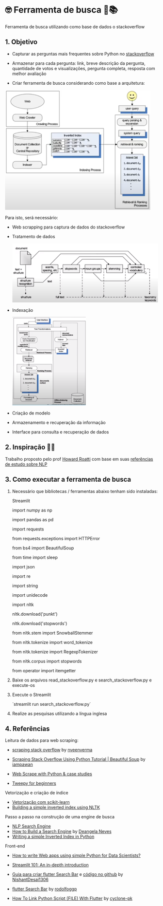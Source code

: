 # 🤓 Ferramenta de busca 🔎📚 
Ferramenta de busca utilizando como base de dados o stackoverflow

## 1. Objetivo
* Capturar as perguntas mais frequentes sobre Python no [stackoverflow](https://stackoverflow.com/questions/)

* Armazenar para cada pergunta: link, breve descrição da pergunta, quantidade de votos e visualizações, pergunta completa, resposta com melhor avaliação

* Criar ferramenta de busca considerando como base a arquitetura:

![](https://github.com/sielerod/search_stackoverflow/blob/master/pictures/Arquitetura.PNG)

Para isto, será necessário:

* Web scrapping para captura de dados do stackoverflow


* Tratamento de dados 
   
   ![](https://github.com/sielerod/search_stackoverflow/blob/master/pictures/logica_texto.PNG)
      
* Indexação
    
    ![](https://github.com/sielerod/search_stackoverflow/blob/master/pictures/Ranqueamento.PNG)

* Criação de modelo

* Armazenamento e recuperação da informação

* Interface para consulta e recuperação de dados


## 2. Inspiração 🤔💭
Trabalho proposto pelo prof [Howard Roatti](https://github.com/hroatti) com base em suas [referências de estudo sobre NLP](https://github.com/hroatti/Python)

## 3. Como executar a ferramenta de busca

1) Necessário que bibliotecas / ferramentas abaixo tenham sido instaladas:

    Streamlit

    import numpy as np 

    import pandas as pd

    import requests 

    from requests.exceptions import HTTPError

    from bs4 import BeautifulSoup

    from time import sleep

    import json

    import re

    import string

    import unidecode

    import nltk

    nltk.download('punkt')

    nltk.download('stopwords')

    from nltk.stem import SnowballStemmer

    from nltk.tokenize import word_tokenize

    from nltk.tokenize import RegexpTokenizer

    from nltk.corpus import stopwords

    from operator import itemgetter


2) Baixe os arquivos read_stackoverflow.py e search_stackoverflow.py e execute-os

3) Execute o Streamlit

    ´streamlit run search_stackoverflow.py´

4) Realize as pesquisas utilizando a língua inglesa


## 4. Referências
Leitura de dados para web scraping:
 * [scraping stack overflow](https://medium.com/@nveenverma/web-scraping-tutorial-project-scraping-stack-overflow-e28bb139fc3b) by [nveenverma](https://github.com/nveenverma)

 * [Scraping Stack Overflow Using Python Tutorial | Beautiful Soup](https://www.youtube.com/watch?v=EolFGrohtzw) by [iampawan](https://gist.github.com/iampawan)

 * [Web Scrape with Python & case studies](https://www.analyticsvidhya.com/blog/2017/07/web-scraping-in-python-using-scrapy/)

 * [Tweepy for beginners](https://towardsdatascience.com/tweepy-for-beginners-24baf21f2c25)

Vetorização e criação de índice
 * [Vetorização com scikit-learn](https://scikit-learn.org/stable/modules/generated/sklearn.feature_extraction.text.TfidfVectorizer.html)
 * [Building a simple inverted index using NLTK](https://nlpforhackers.io/building-a-simple-inverted-index-using-nltk/)

Passo a passo na construção de uma engine de busca
* [NLP Search Engine](https://www.kaggle.com/amitkumarjaiswal/nlp-search-engine)
* [How to Build a Search Engine](https://medium.com/@deangelaneves/how-to-build-a-search-engine-from-scratch-in-python-part-1-96eb240f9ecb) by [Deangela Neves](https://github.com/deangelacgn) 
* [Writing a simple Inverted Index in Python](https://medium.com/@fro_g/writing-a-simple-inverted-index-in-python-3c8bcb52169a)

Front-end
* [How to write Web apps using simple Python for Data Scientists?](https://towardsdatascience.com/how-to-write-web-apps-using-simple-python-for-data-scientists-a227a1a01582)
* [Streamlit 101: An in-depth introduction](https://towardsdatascience.com/streamlit-101-an-in-depth-introduction-fc8aad9492f2)
* [Guia para criar flutter Search Bar]([https://blog.usejournal.com/change-app-bar-in-flutter-with-animation-cfffb3413e8a]) e [código no github](https://github.com/NishantDesai1306/flutter_search_bar_transition) by [NishantDesai1306](https://github.com/NishantDesai1306)

* [flutter Search Bar](https://github.com/rodolfoggp/search_app_bar) by [rodolfoggp](https://github.com/rodolfoggp)

* [How To Link Python Script (FILE) With Flutter](https://www.youtube.com/watch?v=LXB3gap6P8k&t=21s) by [cyclone-pk](https://github.com/cyclone-pk/pythonandflutter)
